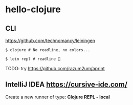 # hello-clojure

## CLI

https://github.com/technomancy/leiningen

```
$ clojure # No readline, no colors...

$ lein repl # readline 🙌
```

TODO: try https://github.com/razum2um/aprint

## IntelliJ IDEA https://cursive-ide.com/

Create a new runner of type:
**Clojure REPL - local**
